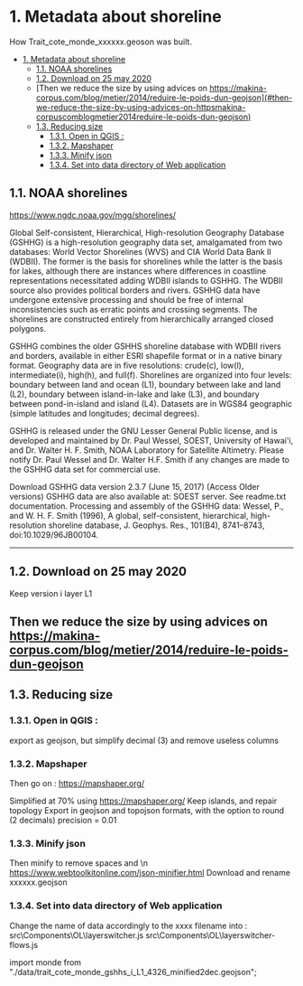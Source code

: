 # 1. Metadata about shoreline

How Trait_cote_monde_xxxxxx.geoson was built.

- [1. Metadata about shoreline](#1-metadata-about-shoreline)
  - [1.1. NOAA shorelines](#11-noaa-shorelines)
  - [1.2. Download on 25 may 2020](#12-download-on-25-may-2020)
  - [Then we reduce the size by using advices on https://makina-corpus.com/blog/metier/2014/reduire-le-poids-dun-geojson](#then-we-reduce-the-size-by-using-advices-on-httpsmakina-corpuscomblogmetier2014reduire-le-poids-dun-geojson)
  - [1.3. Reducing size](#13-reducing-size)
    - [1.3.1. Open in QGIS :](#131-open-in-qgis-)
    - [1.3.2. Mapshaper](#132-mapshaper)
    - [1.3.3. Minify json](#133-minify-json)
    - [1.3.4. Set into data directory of Web application](#134-set-into-data-directory-of-web-application)

## 1.1. NOAA shorelines

https://www.ngdc.noaa.gov/mgg/shorelines/

Global Self-consistent, Hierarchical, High-resolution Geography Database (GSHHG) is a high-resolution geography data set, amalgamated from two databases: World Vector Shorelines (WVS) and CIA World Data Bank II (WDBII). The former is the basis for shorelines while the latter is the basis for lakes, although there are instances where differences in coastline representations necessitated adding WDBII islands to GSHHG. The WDBII source also provides political borders and rivers. GSHHG data have undergone extensive processing and should be free of internal inconsistencies such as erratic points and crossing segments. The shorelines are constructed entirely from hierarchically arranged closed polygons.

GSHHG combines the older GSHHS shoreline database with WDBII rivers and borders, available in either ESRI shapefile format or in a native binary format. Geography data are in five resolutions: crude(c), low(l), intermediate(i), high(h), and full(f). Shorelines are organized into four levels: boundary between land and ocean (L1), boundary between lake and land (L2), boundary between island-in-lake and lake (L3), and boundary between pond-in-island and island (L4). Datasets are in WGS84 geographic (simple latitudes and longitudes; decimal degrees).

GSHHG is released under the GNU Lesser General Public license, and is developed and maintained by Dr. Paul Wessel, SOEST, University of Hawai'i, and Dr. Walter H. F. Smith, NOAA Laboratory for Satellite Altimetry. Please notify Dr. Paul Wessel and Dr. Walter H.F. Smith if any changes are made to the GSHHG data set for commercial use.

Download GSHHG data version 2.3.7 (June 15, 2017) (Access Older versions)
GSHHG data are also available at: SOEST server. See readme.txt documentation.
Processing and assembly of the GSHHG data:
Wessel, P., and W. H. F. Smith (1996), A global, self-consistent, hierarchical, high-resolution shoreline database, J. Geophys. Res., 101(B4), 8741–8743, doi:10.1029/96JB00104.

------------------------------------------------------------------------------------------------------------------
## 1.2. Download on 25 may 2020

Keep version i layer L1

Then we reduce the size by using advices on https://makina-corpus.com/blog/metier/2014/reduire-le-poids-dun-geojson
-------------------------------------------------------------------------------------------------------------------

## 1.3. Reducing size

### 1.3.1. Open in QGIS : 
export as geojson, but simplify decimal (3) and remove useless columns

### 1.3.2. Mapshaper
Then go on : https://mapshaper.org/

Simplified at 70% using https://mapshaper.org/
Keep islands, and repair topology
Export in geojson and topojson formats, with the option to round (2 decimals)
precision = 0.01 

### 1.3.3. Minify json
Then minify to remove spaces and \n
https://www.webtoolkitonline.com/json-minifier.html
Download and rename xxxxxx.geojson

### 1.3.4. Set into data directory of Web application

Change the name of data accordingly to the xxxx filename into :
src\Components\OL\layerswitcher.js
src\Components\OL\layerswitcher-flows.js

import monde from "./data/trait_cote_monde_gshhs_i_L1_4326_minified2dec.geojson";
